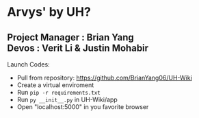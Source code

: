 Arvys' by UH? 
== 

Project Manager : Brian Yang   
Devos : Verit Li & Justin Mohabir 
-- 

Launch Codes:   
* Pull from repository: https://github.com/BrianYang06/UH-Wiki   
* Create a virtual enviroment 
* Run ```pip -r requirements.txt```
* Run ```py __init__.py``` in UH-Wiki/app
* Open "localhost:5000" in you favorite browser